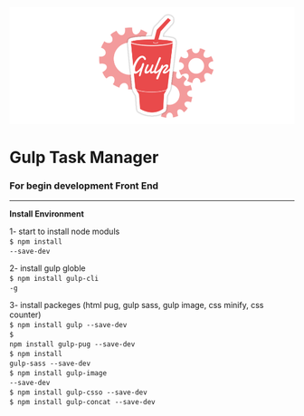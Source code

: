 ![](_asseets/repo_image.jpeg)

<h1>Gulp Task Manager</h1>
<h3> For begin development Front End </h3>

----------------------------------
<b>Install Environment</b>

1- start to install node moduls
<br>
<code>$ npm install --save-dev</code>

2- install gulp globle
<br>
<code>$ npm install gulp-cli -g</code>

3- install packeges (html pug, gulp sass, gulp image, css minify, css counter)
<br>
<code>$ npm install gulp --save-dev</code>
<br>
<code>$ npm install gulp-pug --save-dev</code>
<br>
<code>$ npm install gulp-sass --save-dev</code>
<br>
<code>$ npm install gulp-image --save-dev</code>
<br>
<code>$ npm install gulp-csso --save-dev</code>
<br>
<code>$ npm install gulp-concat --save-dev</code>
